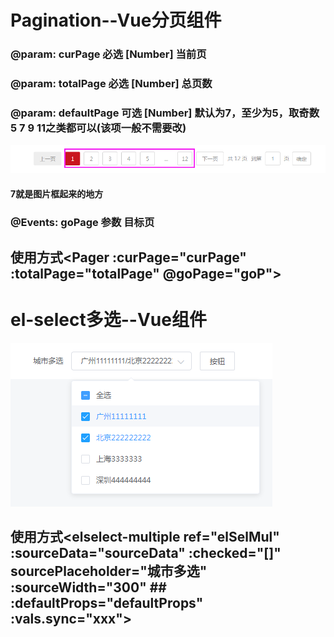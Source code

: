 # Pagination--Vue分页组件
### @param: curPage     必选 [Number]     当前页
### @param: totalPage     必选 [Number]     总页数
### @param: defaultPage     可选 [Number]     默认为7，至少为5，取奇数 5 7 9 11之类都可以(该项一般不需要改)
![github](https://raw.githubusercontent.com/lwjmzla/Pagination/master/img-storage/demo.png "github")
#### 7就是图片框起来的地方
### @Events:  goPage  参数  目标页
## 使用方式<Pager :curPage="curPage" :totalPage="totalPage"  @goPage="goP"></Pager>

# el-select多选--Vue组件
![github](https://raw.githubusercontent.com/lwjmzla/Pagination/master/img-storage/demo1.png "github")
## 使用方式<elselect-multiple ref="elSelMul" :sourceData="sourceData" :checked="[]" sourcePlaceholder="城市多选" :sourceWidth="300"                       ## :defaultProps="defaultProps" :vals.sync="xxx"></elselect-multiple>